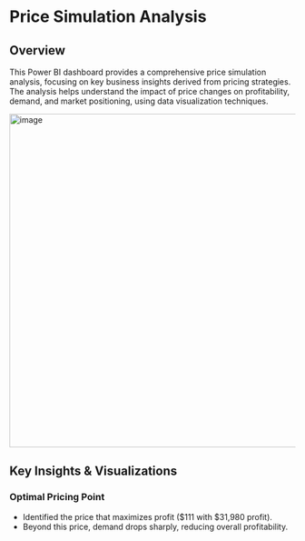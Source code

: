 # Price Simulation Analysis
## Overview
This Power BI dashboard provides a comprehensive price simulation analysis, focusing on key business insights derived from pricing strategies. The analysis helps understand the impact of price changes on profitability, demand, and market positioning, using data visualization techniques.

<img width="587" alt="image" src="https://github.com/user-attachments/assets/74dd2e58-3ba4-4dc6-9d5f-550e76210e3b" />



## Key Insights & Visualizations
### Optimal Pricing Point
- Identified the price that maximizes profit ($111 with $31,980 profit).
- Beyond this price, demand drops sharply, reducing overall profitability.
